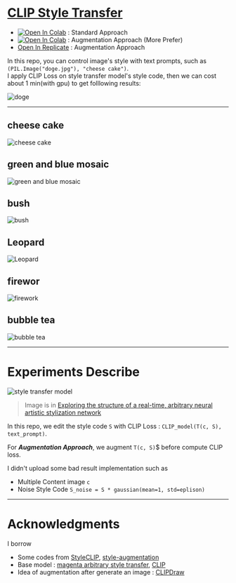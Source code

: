 # [CLIP Style Transfer](https://github.com/mistake0316/CLIPStyleTransfer)
* [![Open In Colab](https://colab.research.google.com/assets/colab-badge.svg)](https://colab.research.google.com/github/mistake0316/CLIPStyleTransfer/blob/main/Optimization_Experiment.ipynb) : Standard Approach 
* [![Open In Colab](https://colab.research.google.com/assets/colab-badge.svg)](https://colab.research.google.com/github/mistake0316/CLIPStyleTransfer/blob/main/Optimization_Augmentation_Experiment.ipynb) : Augmentation Approach (More Prefer)
* [Open In Replicate](https://replicate.com/mistake0316/style-transfer-clip) : Augmentation Approach

In this repo, you can control image's style with text prompts, such as ```(PIL.Image("doge.jpg"), "cheese cake")```.<br>
I apply CLIP Loss on style transfer model's style code, then we can cost about 1 min(with gpu) to get folllowing results:

![doge](https://replicate.com/api/models/mistake0316/style-transfer-clip/files/0f51aae9-ef91-4ee6-a83f-065abbb7a65c/doge.jpeg)

----
## cheese cake
![cheese cake](https://replicate.com/api/models/mistake0316/style-transfer-clip/files/87e8ca5b-a313-4a74-83a8-e59fd8d444db/out.png)

## green and blue mosaic
![green and blue mosaic](https://replicate.com/api/models/mistake0316/style-transfer-clip/files/b6ad0e9a-5388-4364-8acd-2d0a4f5cede1/out.png)

## bush
![bush](https://replicate.com/api/models/mistake0316/style-transfer-clip/files/30280404-ecbf-4297-a6ed-284c9b9d3cec/out.png)

## Leopard
![Leopard](https://replicate.com/api/models/mistake0316/style-transfer-clip/files/e8ef20e6-8952-4d6d-aa53-39ecf5151735/out.png)

## firewor
![firework](https://replicate.com/api/models/mistake0316/style-transfer-clip/files/4fb41829-6d3e-4bd2-9fac-4264b53e2d0e/out.png)

## bubble tea
![bubble tea](https://replicate.com/api/models/mistake0316/style-transfer-clip/files/3f64353b-40b8-472b-a927-4d879ca402be/out.png)

---
# Experiments Describe
![style transfer model](https://i.imgur.com/BS21e6o.png)
> Image is in [Exploring the structure of a real-time, arbitrary neural artistic stylization network](https://arxiv.org/abs/1705.06830)

In this repo, we edit the style code ```S``` with CLIP Loss : ```CLIP_model(T(c, S), text_prompt)```.

For ***Augmentation Approach***, we augment ```T(c, S)```$ before compute CLIP loss.

I didn't upload some bad result implementation such as
* Multiple Content image ```c```
* Noise Style Code ```S_noise = S * gaussian(mean=1, std=eplison)```

---
# Acknowledgments
I borrow 
* Some codes from [StyleCLIP](https://github.com/orpatashnik/StyleCLIP), [style-augmentation](https://github.com/philipjackson/style-augmentation)
* Base model : [magenta arbitrary style transfer](https://tfhub.dev/google/magenta/arbitrary-image-stylization-v1-256/2), [CLIP](https://github.com/openai/CLIP)
* Idea of augmentation after generate an image : [CLIPDraw](https://arxiv.org/abs/2106.14843)

